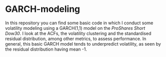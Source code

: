 # GARCH-modeling

In this repository you can find some basic code in which I conduct some volatility modeling using a GARCH(1,1) model on the _ProShares Short Dow30_. I look at the ACFs, the volatility clustering and the standardised residual distribution, among other metrics, to assess performance. In general, this basic GARCH model tends to underpredict volatility, as seen by the residual distribution having mean -1. 
